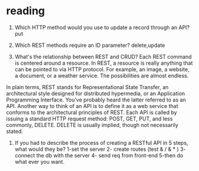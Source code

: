 # reading




   1. Which HTTP method would you use to update a record through an API? put
   1. Which REST methods require an ID parameter? delete,update



  1. What's the relationship between REST and CRUD?
Each REST command is centered around a resource. In REST, a resource is really anything that can be pointed to via HTTP protocol. For example, an image, a website, a document, or a weather service. The possibilities are almost endless.

In plain terms, REST stands for Representational State Transfer, an architectural style designed for distributed hypermedia, or an Application Programming Interface. You’ve probably heard the latter referred to as an API. Another way to think of an API is to define it as a web service that conforms to the architectural principles of REST. Each API is called by issuing a standard HTTP request method: POST, GET, PUT, and less commonly, DELETE. DELETE is usually implied, though not necessarily stated.
  1. If you had to describe the process of creating a RESTful API in 5 steps, what would they be?
  1-set the server 
  2- create routes  (test & / & * )
3- connect the db with the server 
4- send req from front-end 
5-then do what ever you want. 

